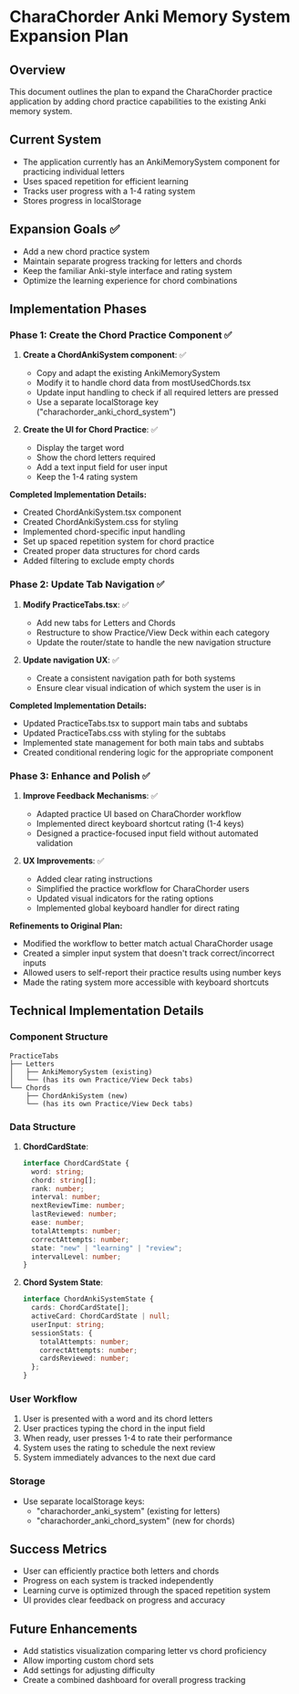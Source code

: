 # CharaChorder Anki Memory System Expansion Plan

## Overview
This document outlines the plan to expand the CharaChorder practice application by adding chord practice capabilities to the existing Anki memory system.

## Current System
- The application currently has an AnkiMemorySystem component for practicing individual letters
- Uses spaced repetition for efficient learning
- Tracks user progress with a 1-4 rating system
- Stores progress in localStorage

## Expansion Goals ✅
- Add a new chord practice system
- Maintain separate progress tracking for letters and chords
- Keep the familiar Anki-style interface and rating system
- Optimize the learning experience for chord combinations

## Implementation Phases

### Phase 1: Create the Chord Practice Component ✅

1. **Create a ChordAnkiSystem component**: ✅
   - Copy and adapt the existing AnkiMemorySystem
   - Modify it to handle chord data from mostUsedChords.tsx
   - Update input handling to check if all required letters are pressed
   - Use a separate localStorage key ("charachorder_anki_chord_system")

2. **Create the UI for Chord Practice**: ✅
   - Display the target word
   - Show the chord letters required
   - Add a text input field for user input
   - Keep the 1-4 rating system

**Completed Implementation Details:**
- Created ChordAnkiSystem.tsx component
- Created ChordAnkiSystem.css for styling
- Implemented chord-specific input handling
- Set up spaced repetition system for chord practice
- Created proper data structures for chord cards
- Added filtering to exclude empty chords

### Phase 2: Update Tab Navigation ✅

1. **Modify PracticeTabs.tsx**: ✅
   - Add new tabs for Letters and Chords
   - Restructure to show Practice/View Deck within each category
   - Update the router/state to handle the new navigation structure

2. **Update navigation UX**: ✅
   - Create a consistent navigation path for both systems
   - Ensure clear visual indication of which system the user is in

**Completed Implementation Details:**
- Updated PracticeTabs.tsx to support main tabs and subtabs
- Updated PracticeTabs.css with styling for the subtabs
- Implemented state management for both main tabs and subtabs
- Created conditional rendering logic for the appropriate component

### Phase 3: Enhance and Polish ✅

1. **Improve Feedback Mechanisms**: ✅
   - Adapted practice UI based on CharaChorder workflow
   - Implemented direct keyboard shortcut rating (1-4 keys)
   - Designed a practice-focused input field without automated validation

2. **UX Improvements**: ✅
   - Added clear rating instructions
   - Simplified the practice workflow for CharaChorder users
   - Updated visual indicators for the rating options
   - Implemented global keyboard handler for direct rating

**Refinements to Original Plan:**
- Modified the workflow to better match actual CharaChorder usage
- Created a simpler input system that doesn't track correct/incorrect inputs
- Allowed users to self-report their practice results using number keys
- Made the rating system more accessible with keyboard shortcuts

## Technical Implementation Details

### Component Structure
```
PracticeTabs
├── Letters
│   ├── AnkiMemorySystem (existing)
│   └── (has its own Practice/View Deck tabs)
└── Chords
    ├── ChordAnkiSystem (new)
    └── (has its own Practice/View Deck tabs)
```

### Data Structure
1. **ChordCardState**:
   ```typescript
   interface ChordCardState {
     word: string;
     chord: string[];
     rank: number;
     interval: number;
     nextReviewTime: number;
     lastReviewed: number;
     ease: number;
     totalAttempts: number;
     correctAttempts: number;
     state: "new" | "learning" | "review";
     intervalLevel: number;
   }
   ```

2. **Chord System State**:
   ```typescript
   interface ChordAnkiSystemState {
     cards: ChordCardState[];
     activeCard: ChordCardState | null;
     userInput: string;
     sessionStats: {
       totalAttempts: number;
       correctAttempts: number;
       cardsReviewed: number;
     };
   }
   ```

### User Workflow
1. User is presented with a word and its chord letters
2. User practices typing the chord in the input field
3. When ready, user presses 1-4 to rate their performance
4. System uses the rating to schedule the next review
5. System immediately advances to the next due card

### Storage
- Use separate localStorage keys:
  - "charachorder_anki_system" (existing for letters)
  - "charachorder_anki_chord_system" (new for chords)

## Success Metrics
- User can efficiently practice both letters and chords
- Progress on each system is tracked independently
- Learning curve is optimized through the spaced repetition system
- UI provides clear feedback on progress and accuracy

## Future Enhancements
- Add statistics visualization comparing letter vs chord proficiency
- Allow importing custom chord sets
- Add settings for adjusting difficulty
- Create a combined dashboard for overall progress tracking 